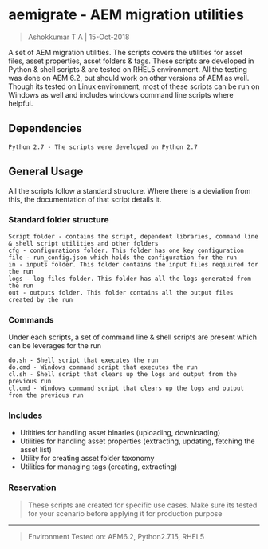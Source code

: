# aemigrate - AEM migration utilities 
> Ashokkumar T A | 15-Oct-2018

A set of AEM migration utilities. The scripts covers the utilities for asset files, asset properties, asset folders & tags. These scripts are developed in Python & shell scripts & are tested on RHEL5 environment. All the testing was done on AEM 6.2, but should work on other versions of AEM as well. Though its tested on Linux environment, most of these scripts can be run on Windows as well and includes windows command line scripts where helpful.  

## Dependencies
```
Python 2.7 - The scripts were developed on Python 2.7
```

## General Usage

All the scripts follow a standard structure. Where there is a deviation from this, the documentation of that script details it. 

### Standard folder structure
```
Script folder - contains the script, dependent libraries, command line & shell script utilities and other folders
cfg - configurations folder. This folder has one key configuration file - run_config.json which holds the configuration for the run
in - inputs folder. This folder contains the input files reqiuired for the run
logs - log files folder. This folder has all the logs generated from the run
out - outputs folder. This folder contains all the output files created by the run 
```

### Commands
Under each scripts, a set of command line & shell scripts are present which can be leverages for the run
```
do.sh - Shell script that executes the run
do.cmd - Windows command script that executes the run
cl.sh - Shell script that clears up the logs and output from the previous run
cl.cmd - Windows command script that clears up the logs and output from the previous run
``` 

### Includes
+ Utitities for handling asset binaries (uploading, downloading)
+ Utilities for handling asset properties (extracting, updating, fetching the asset list)
+ Utility for creating asset folder taxonomy
+ Utilities for managing tags (creating, extracting)


### Reservation
> These scripts are created for specific use cases. Make sure its tested for your scenario before applying it for production purpose

---
> Environment Tested on:  AEM6.2, Python2.7.15, RHEL5 





